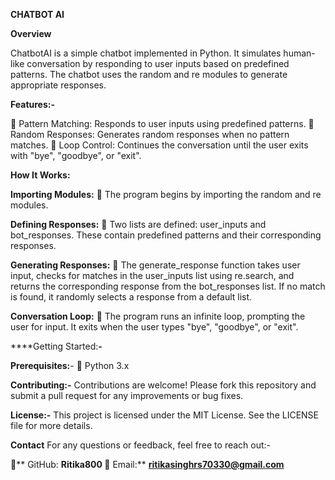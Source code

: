 ****CHATBOT AI****

**Overview**

ChatbotAI is a simple chatbot implemented in Python. It simulates human-like conversation by responding to user inputs based on predefined patterns. The chatbot uses the random and re modules to generate appropriate responses.

**Features:-**

 Pattern Matching: Responds to user inputs using predefined patterns.
 Random Responses: Generates random responses when no pattern matches.
 Loop Control: Continues the conversation until the user exits with "bye", "goodbye", or "exit".

**How It Works:**

**Importing Modules:**
 The program begins by importing the random and re modules.

**Defining Responses:**
 Two lists are defined: user_inputs and bot_responses. These contain predefined patterns and their corresponding responses.

**Generating Responses:**
 The generate_response function takes user input, checks for matches in the user_inputs list using re.search, and returns the corresponding response from the bot_responses list. If no match is found, it randomly selects a response from a default list.

**Conversation Loop:**
 The program runs an infinite loop, prompting the user for input. It exits when the user types "bye", "goodbye", or "exit".

****Getting Started:**-**

**Prerequisites:**-
 Python 3.x

**Contributing:-**
Contributions are welcome! Please fork this repository and submit a pull request for any improvements or bug fixes.

**License:-**
This project is licensed under the MIT License. See the LICENSE file for more details.

****Contact****
For any questions or feedback, feel free to reach out:-

** GitHub: **Ritika800
** Email:** **ritikasinghrs70330@gmail.com**


